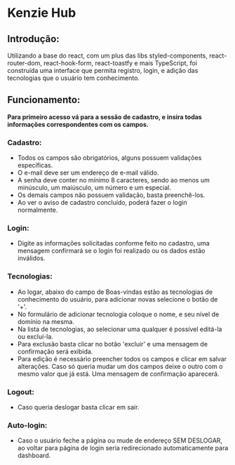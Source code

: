 # Kenzie Hub

## Introdução:

Utilizando a base do react, com um plus das libs styled-components, react-router-dom, react-hook-form, react-toastfy e mais TypeScript, foi construída uma interface que permita registro, login, e adição das tecnologias que o usuário tem conhecimento.

## Funcionamento:

**Para primeiro acesso vá para a sessão de cadastro, e insira todas informações correspondentes com os campos.**

### Cadastro:

- Todos os campos são obrigatórios, alguns possuem validações específicas.
- O e-mail deve ser um endereço de e-mail válido.
- A senha deve conter no mínimo 8 caracteres, sendo ao menos um minúsculo, um maiúsculo, um número e um especial.
- Os demais campos não possuem validação, basta preenchê-los.
- Ao ver o aviso de cadastro concluído, poderá fazer o login normalmente.

### Login:

- Digite as informações solicitadas conforme feito no cadastro, uma mensagem confirmará se o login foi realizado ou os dados estão inválidos.

### Tecnologias:

- Ao logar, abaixo do campo de Boas-vindas estão as tecnologias de conhecimento do usuário, para adicionar novas selecione o botão de '+'.
- No formulário de adicionar tecnologia coloque o nome, e seu nível de domínio na mesma.
- Na lista de tecnologias, ao selecionar uma qualquer é possível editá-la ou excluí-la.
- Para exclusão basta clicar no botão 'excluir' e uma mensagem de confirmação será exibida.
- Para edição é necessário preencher todos os campos e clicar em salvar alterações. Caso só queria mudar um dos campos deixe o outro com o mesmo valor que já está. Uma mensagem de confirmação aparecerá.

### Logout:

- Caso queria deslogar basta clicar em sair.

### Auto-login:

- Caso o usuário feche a página ou mude de endereço SEM DESLOGAR, ao voltar para página de login seria redirecionado automaticamente para dashboard.
